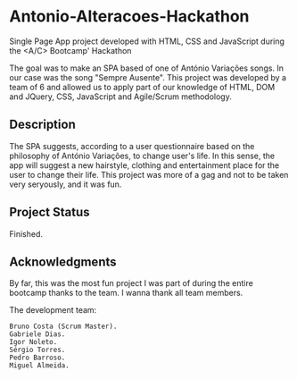 # Antonio-Alteracoes-Hackathon
Single Page App project developed with HTML, CSS and JavaScript during the &lt;A/C> Bootcamp' Hackathon

The goal was to make an SPA based of one of António Variações songs. In our case was the song "Sempre Ausente".
This project was developed by a team of 6 and allowed us to apply part of our knowledge of HTML, DOM and JQuery, CSS, JavaScript and Agile/Scrum methodology.

## Description

The SPA suggests, according to a user questionnaire based on the philosophy of António Variações, to change user's life. In this sense, the app will suggest a new hairstyle, clothing and entertainment place for the user to change their life.
This project was more of a gag and not to be taken very seryously, and it was fun.

## Project Status

Finished.

## Acknowledgments

By far, this was the most fun project I was part of during the entire bootcamp thanks to the team. 
I wanna thank all team members.

The development team:

    Bruno Costa (Scrum Master).
    Gabriele Dias.
    Igor Noleto.
    Sérgio Torres.
    Pedro Barroso.
    Miguel Almeida.
